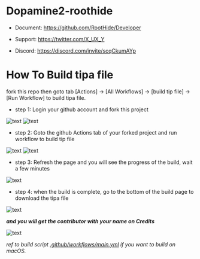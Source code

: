 # Dopamine2-roothide

- Document: https://github.com/RootHide/Developer

- Support: https://twitter.com/X_UX_Y

- Discord: https://discord.com/invite/scqCkumAYp


# How To Build tipa file

fork this repo then goto tab [Actions] -> [All Workflows] -> [build tip file] -> [Run Workflow] to build tipa file.

- step 1: Login your github account and fork this project

![text](/.pictures/m1.png)
![text](/.pictures/m2.png)


- step 2: Goto the github Actions tab of your forked project and run workflow to build tip file

![text](/.pictures/m3.png)
![text](/.pictures/m4.png)


- step 3: Refresh the page and you will see the progress of the build, wait a few minutes

![text](/.pictures/m5.png)


- step 4: when the build is complete, go to the bottom of the build page to download the tipa file

![text](/.pictures/m6.png)


***and you will get the contributor with your name on Credits***

![text](/.pictures/m7.png)


*ref to build script [.github/workflows/main.yml](.github/workflows/main.yml) if you want to build on macOS.*
